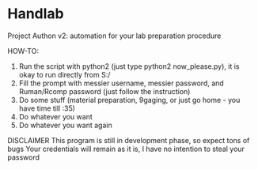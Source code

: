 # Handlab
Project Authon v2: automation for your lab preparation procedure 

HOW-TO:
1. Run the script with python2 (just type python2 now_please.py), it is okay to run directly from S:/
2. Fill the prompt with messier username, messier password, and Ruman/Rcomp password (just follow the instruction)
3. Do some stuff (material preparation, 9gaging, or just go home - you have time till :35)
4. Do whatever you want
5. Do whatever you want again

DISCLAIMER
This program is still in development phase, so expect tons of bugs
Your credentials will remain as it is, I have no intention to steal your password
